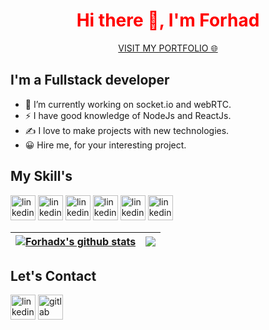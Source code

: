 <h1 align="center" style="color:red">Hi there 👋, I'm Forhad </h1>
<p align="center"><a href="https://shamsul-haque-forhad.netlify.app/">VISIT MY PORTFOLIO 🌐</a></P>


<h2> I'm a Fullstack developer</h2>

- 🔭 I’m currently working on socket.io and webRTC.
- ⚡ I have good knowledge of NodeJs and ReactJs.
- ✍️ I love to make projects with new technologies.
- 😀 Hire me, for your interesting project.

<h2> My Skill's</h2>



<img src="https://img.icons8.com/color/48/000000/nodejs.png" alt='linkedin' height='40' >     <img src="https://cdn-icons-png.flaticon.com/512/919/919851.png" alt='linkedin' height='40' >     <img src="https://img.icons8.com/color/48/000000/mongodb.png" alt='linkedin' height='40' >     <img src="https://img.icons8.com/fluency/48/000000/mysql-logo.png" alt='linkedin' height='40' >     <img src="https://img.icons8.com/color/48/000000/css3.png" alt='linkedin' height='40' >     <img src="https://img.icons8.com/color/48/000000/html-5--v1.png" alt='linkedin' height='40' >


| <a href="https://github.com/Forhadx/github-readme-stats"><img align="center" src="https://github-readme-stats.vercel.app/api?username=Forhadx&theme=dark&show_icons=true&include_all_commits=true&theme=dark&hide_border=true" alt="Forhadx's github stats" /></a> | <a href="https://github.com/Forhadx/github-readme-stats"><img align="center" src="https://github-readme-stats.vercel.app/api/top-langs/?username=Forhadx&layout=compact&theme=dark&hide_border=true" /></a> |
| ------------- | ------------- |

<h2> Let's Contact</h2>

[<img src='https://img.icons8.com/fluency/48/000000/linkedin.png' alt='linkedin' height='40'>](https://www.linkedin.com/in/shamsul-haque-forhad/)
[<img src='https://about.gitlab.com/images/press/logo/png/gitlab-logo-gray-rgb.png' alt='gitlab' height='40'>](https://gitlab.com/forhadx)
